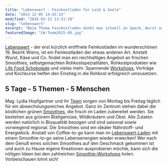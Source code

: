 ```yaml
---
title: "Lebenswert - Feinkostladen für Leib & Seele"
date: "2013-12-05 14:45:33"
modified: "2016-02-12 13:31:10"
slug: "lebenswert"
excerpt: "Beim Thema Feinkostladen denkt man schnell an Speck, Wurst und Stinkekäse. Nicht so beim Lebenswert, dem Feinkostladen für Leib und Seele! Hier kann man köstliche Rohkostkreationen probieren und bei zahlreichen Workshops und Kochkursen den Einstieg in die Rohkost finden!"
featuredImage: "LW-Team2015-09.jpg"
---
```


[Lebenswert](http://lebenswert-wien.at/ "Lebenswert") - der erst kürzlich eröffnete Feinkostladen im wunderschönen 19. Bezirk Wiens, ist ein Feinkostladen der etwas anderen Art. Anstatt Wurst, Käse und Co. findet man ein reichhaltiges Angebot an frischen Smoothies, selbstgemachten Rohkostspezialitäten, Rohkostprodukten wie [Life Food Schokolade](http://www.lifefood.de/ "Life Food") und vieles mehr. Spannende [Workshops](http://lebenswert-wien.at/termine/ "Termine"), Vorträge und Kochkurse helfen den Einstieg in die Rohkost erfolgreich umzusetzen.

## 5 Tage - 5 Themen - 5 Menschen

Mag. Lydia Hopfgartner und ihr [Team](http://lebenswert-wien.at/team/ "Team") sorgen von Montag bis Freitag täglich für ein abwechslungsreiches Angebot. Ganz im Zentrum stehen dabei die köstlichen grünen [Smoothies](http://lebenswert-wien.at/gruene-smoothies-shop/ "Smoothie"), die frisch im Laden zubereitet werden. Sie bestehen aus grünem Blattgemüse, Wildkräutern und Obst. Alle Zutaten werden natürlich in Bioqualität bezogen und sind saisonal sowie vorwiegend regional. Die Smoothies sind ein idealer Nährstoff- und Energiekick. Anstatt von Coffee-to-go kann man im [Lebenswert-Laden](http://lebenswert-wien.at/ "Lebenswert") mit einem Smoothie-to-go seine Lebensenergien wieder erwecken! Wer nach dem Genuß eines solchen Smoothies auf den Geschmack gekommen ist und auch zu Hause eigene Kreationen ausprobieren möchte, kann sich die nötigen Ideen bei den zahlreichen [Smoothie-Workshops](http://gruenesmoothies-wien.at/termine/ "Smoothie") holen. Vorbeischauen lohnt sich!